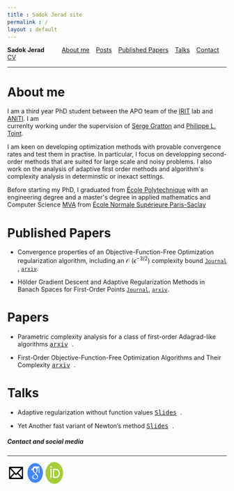 ```yaml
---
title : Sadok Jerad site
permalink : /
layout : default
---
```



**Sadok Jerad** &emsp; &emsp;   [About me](#about-me) &ensp; [Posts](#posts) &ensp;   [Published Papers](#published-papers)  &ensp; [Talks](#talks) &ensp; [Contact](#contact-and-social-media) &ensp; [CV](assets/CV_Sadok.pdf)

------------


About me
======


I am a third year PhD student between  the APO team of
 the [IRIT](https://www.irit.fr/en/home/) lab and [ANITI](https://aniti.univ-toulouse.fr/en/). I am  
currenlty working under the supervision of [Serge Gratton]( https://scholar.google.fr/citations?user=q9HdQc4AAAAJ) and [Philippe L. Toint](https://scholar.google.be/citations?user=yP3gz0cAAAAJ).

I am keen on developing optimization methods with provable convergence rates and test them in practise. In particular, I focus on developping second-order methods that are suited for large scale and noisy problems.
I also work on the analysis of adaptive first  order methods and algorithm's complexity analysis in determinstic or inexact settings. 

Before starting my PhD, I graduated from [&Eacute;cole Polytechnique](https://www.polytechnique.edu/en) with an engineering degree and a master's degree in applied mathematics and Computer Science [MVA](https://www.master-mva.com/) from [&Eacute;cole Normale Sup&#233;rieure Paris-Saclay](https://ens-paris-saclay.fr/en)





Published Papers
======

* Convergence properties of an Objective-Function-Free Optimization regularization algorithm, including an &Oscr; ($\epsilon^{-3/2}$)  complexity bound [`Journal`](https://epubs.siam.org/doi/10.1137/22M1499522) , [`arxiv`](https://arxiv.org/abs/2203.09947).


* H&ouml;lder Gradient Descent and Adaptive Regularization Methods in Banach Spaces for First-Order Points [`Journal`](https://www.tandfonline.com/doi/full/10.1080/10556788.2023.2210253), [`arxiv`](https://arxiv.org/pdf/2104.02564.pdf). 


Papers
======



* Parametric complexity analysis for a class of first-order Adagrad-like algorithms <kbd> [arxiv](https://arxiv.org/pdf/2203.01647.pdf) 
 </kbd>. 


* First-Order Objective-Function-Free Optimization Algorithms
and Their Complexity <kbd> [arxiv](https://arxiv.org/pdf/2203.01757.pdf) </kbd>. 


Talks
======

* Adaptive regularization without function values <kbd> [Slides](assets/siamop.pdf) </kbd>. 

* Yet Another fast variant of Newton’s method  <kbd> [Slides](assets/EUROPT.pdf) </kbd>.

##### Contact and social media
_______

[<img src="assets/mailicone.jpg"  width="40" 
     height="50">](mailto:sadok.jerad@toulouse-inp.fr)
[<img src="assets/googlescholar.png"  width="40" 
     height="50">](https://scholar.google.com/citations?user=_T_ZpI4AAAAJ&hl=en) [<img src="assets/ordic.png"  width="40" 
     height="50">](https://orcid.org/my-orcid?orcid=0000-0002-4892-0514)





